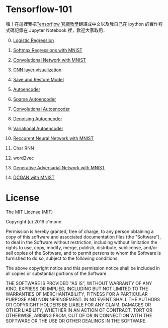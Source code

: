 # Tensorflow-101

嗨！在這裡我把[Tensorflow 官網教學](http://tensorflow.org)翻譯成中文以及我自己在 ipython 的實作程式碼記錄在 Jupyter Notebook 裡，歡迎大家取用．

0. [Logistic Regression](https://github.com/c1mone/Tensorflow-101/blob/master/notebooks/Logistic_Regression.ipynb)

1. [Softmax Regressions with MNIST](https://github.com/c1mone/Tensorflow-101/blob/master/notebooks/1_MNIST_Softmax_Regression.ipynb)
2. [Convolutional Network with MNIST](https://github.com/c1mone/Tensorflow-101/blob/master/notebooks/2_MNIST_Convolutional_Network.ipynb)
3. [CNN layer visualization](https://github.com/c1mone/Tensorflow-101/blob/master/notebooks/3_MNIST_CNN_Layer_Visualization.ipynb)
4. [Save and Restore Model](https://github.com/c1mone/Tensorflow-101/blob/master/notebooks/4_Save_Restore_Model.ipynb)
5. [Autoencoder](https://github.com/c1mone/Tensorflow-101/blob/master/notebooks/5_Autoencoder.ipynb)
6. [Sparse Autoencoder](https://github.com/c1mone/Tensorflow-101/blob/master/notebooks/6_Sparse_Autoencoder.ipynb)
7. [Convolutional Autoencoder](https://github.com/c1mone/Tensorflow-101/blob/master/notebooks/7_Convolutional_Autoencoder.ipynb)
8. [Denoising Autoencoder](https://github.com/c1mone/Tensorflow-101/blob/master/notebooks/8_Denoising_Autoencoder.ipynb)
9. [Variational Autoencoder](https://github.com/c1mone/Tensorflow-101/blob/master/notebooks/9_Variational_Autoencoder.ipynb)
10. [Reccurent Neural Network with MNIST](https://github.com/c1mone/Tensorflow-101/blob/master/notebooks/10_MNIST_Reccurent_Neural_Network.ipynb)
11. Char RNN
12. word2vec
13. [Generative Adversarial Network with MNIST](https://github.com/c1mone/Tensorflow-101/blob/master/notebooks/13_Generative_Adversarial_Network.ipynb)
14. [DCGAN with MNIST](https://github.com/c1mone/Tensorflow-101/blob/master/notebooks/14_DCGAN_with_MNIST.ipynb)



# License

The MIT License (MIT)

Copyright (c) 2016 c1mone

Permission is hereby granted, free of charge, to any person obtaining a copy of this software and associated documentation files (the "Software"), to deal in the Software without restriction, including without limitation the rights to use, copy, modify, merge, publish, distribute, sublicense, and/or sell copies of the Software, and to permit persons to whom the Software is furnished to do so, subject to the following conditions:

The above copyright notice and this permission notice shall be included in all copies or substantial portions of the Software.

THE SOFTWARE IS PROVIDED "AS IS", WITHOUT WARRANTY OF ANY KIND, EXPRESS OR IMPLIED, INCLUDING BUT NOT LIMITED TO THE WARRANTIES OF MERCHANTABILITY, FITNESS FOR A PARTICULAR PURPOSE AND NONINFRINGEMENT. IN NO EVENT SHALL THE AUTHORS OR COPYRIGHT HOLDERS BE LIABLE FOR ANY CLAIM, DAMAGES OR OTHER LIABILITY, WHETHER IN AN ACTION OF CONTRACT, TORT OR OTHERWISE, ARISING FROM, OUT OF OR IN CONNECTION WITH THE SOFTWARE OR THE USE OR OTHER DEALINGS IN THE SOFTWARE.